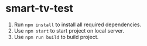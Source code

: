 # smart-tv-test

1. Run `npm install` to install all required dependencies.
2. Use `npm start` to start project on local server.
3. Use `npm run build` to build project.